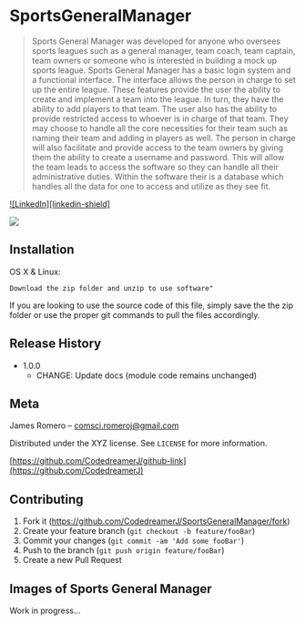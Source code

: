 

# SportsGeneralManager

  > Sports General Manager was developed for anyone who oversees sports leagues such as a general manager, team coach, team captain, team owners or someone who is interested in building a mock up sports league. Sports General Manager has a basic login system and a functional interface. The interface allows the person in charge to set up the entire league. These features provide the user the ability to create and implement a team into the league. In turn, they have the ability to add players to that team. The user also has the ability to provide restricted access to whoever is in charge of that team. They may choose to handle all the core necessities for their team such as naming their team and adding in players as well. The person in charge will also facilitate and provide access to the team owners by giving them the ability to create a username and password. This will allow the team leads to access the software so they can handle all their administrative duties. Within the software their is a database which handles all the data for one to access and utilize as they see fit.

[![LinkedIn][linkedin-shield]][linkedin-url]

![](header.png)

## Installation

OS X & Linux:

```
Download the zip folder and unzip to use software"
```
If you are looking to use the source code of this file, simply save the the zip folder or use the proper git commands to pull the files accordingly.

## Release History

* 1.0.0
    * CHANGE: Update docs (module code remains unchanged)


## Meta

James Romero – comsci.romeroj@gmail.com

Distributed under the XYZ license. See ``LICENSE`` for more information.

[https://github.com/CodedreamerJ/github-link](https://github.com/CodedreamerJ)

[linkedin-url]: https://linkedin.com/in/james-romero-0302b21a6

## Contributing

1. Fork it (<https://github.com/CodedreamerJ/SportsGeneralManager/fork>)
2. Create your feature branch (`git checkout -b feature/fooBar`)
3. Commit your changes (`git commit -am 'Add some fooBar'`)
4. Push to the branch (`git push origin feature/fooBar`)
5. Create a new Pull Request

## Images of Sports General Manager

Work in progress...


#



